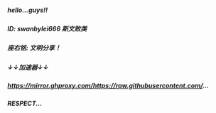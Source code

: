 ##### hello...guys!!

##### ID: swanbylei666 斯文败类

##### 座右铭: 文明分享！

##### ↓↓加速器↓↓

##### https://mirror.ghproxy.com/https://raw.githubusercontent.com/...

##### RESPECT...
